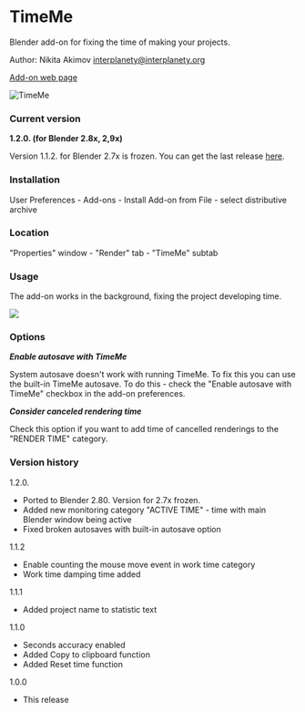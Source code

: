# TimeMe
Blender add-on for fixing the time of making your projects.

Author: Nikita Akimov interplanety@interplanety.org

<a href="https://b3d.interplanety.org/en/blender-timeme/">Add-on web page</a>

<img src="https://b3d.interplanety.org/wp-content/upload_content/2017/12/00-1-400x212.jpg" title="TimeMe">

### Current version

**1.2.0. (for Blender 2.8x, 2,9x)**

Version 1.1.2. for Blender 2.7x is frozen. You can get the last release <a href = "https://github.com/Korchy/blender-timeme/releases/tag/v1.1.2">here</a>. 

### Installation

User Preferences - Add-ons - Install Add-on from File - select distributive archive

### Location

"Properties" window - "Render" tab - "TimeMe" subtab

### Usage

The add-on works in the background, fixing the project developing time.

<img src="https://b3d.interplanety.org/wp-content/upload_content/2018/01/02-400x212.jpg">

### Options

***Enable autosave with TimeMe***

System autosave doesn't work with running TimeMe. To fix this you can use the built-in TimeMe autosave. To do this - check the "Enable autosave with TimeMe" checkbox in the add-on preferences. 

***Consider canceled rendering time***

Check this option if you want to add time of cancelled renderings to the "RENDER TIME" category. 

### Version history

1.2.0.
- Ported to Blender 2.80. Version for 2.7x frozen.
- Added new monitoring category "ACTIVE TIME" - time with main Blender window being active
- Fixed broken autosaves with built-in autosave option

1.1.2
- Enable counting the mouse move event in work time category
- Work time damping time added 

1.1.1
- Added project name to statistic text

1.1.0
- Seconds accuracy enabled
- Added Copy to clipboard function
- Added Reset time function

1.0.0
- This release
